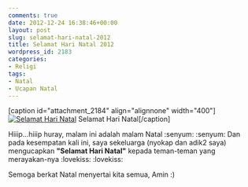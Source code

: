 ```yaml
---
comments: true
date: 2012-12-24 16:38:46+00:00
layout: post
slug: selamat-hari-natal-2012
title: Selamat Hari Natal 2012
wordpress_id: 2183
categories:
- Religi
tags:
- Natal
- Ucapan Natal
---
```


[caption id="attachment_2184" align="alignnone" width="400"][![Selamat Hari Natal](http://martinusadyh.web.id/wp-content/uploads/2012/12/Selamat-Hari-Natal.jpg)](http://martinusadyh.web.id/gallery/?album=4&gallery=3&pid=290) Selamat Hari Natal[/caption]

Hiiip...hiiip huray, malam ini adalah malam Natal  :senyum:  :senyum:   Dan pada kesempatan kali ini, saya sekeluarga (nyokap dan adik2 saya) mengucapkan **"Selamat Hari Natal"** kepada teman-teman yang merayakan-nya  :lovekiss:  :lovekiss:

Semoga berkat Natal menyertai kita semua, Amin :)
